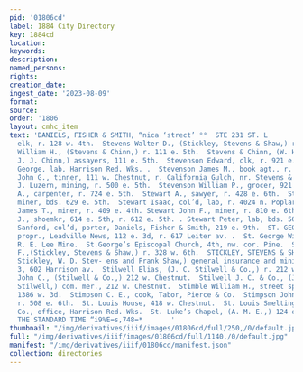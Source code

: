 ```yaml
---
pid: '01806cd'
label: 1884 City Directory
key: 1884cd
location: 
keywords: 
description: 
named_persons: 
rights: 
creation_date: 
ingest_date: '2023-08-09'
format: 
source: 
order: '1806'
layout: cmhc_item
text: 'DANIELS, FISHER & SMITH, “nica ‘strect’ °°  STE 231 ST. L        Stevens S.,
  elk, r. 128 w. 4th.  Stevens Walter D., (Stickley, Stevens & Shaw,) r. 133 e. 4th.  Stevens
  William H., (Stevens & Chinn,) r. 111 e. 5th.  Stevens & Chinn, (W. H. Stevens and
  J. J. Chinn,) assayers, 111 e. 5th.  Stevenson Edward, clk, r. 921 e. 7th.  Stevenson
  George, lab, Harrison Red. Wks. .  Stevenson James M., book agt., r. 110 w. 11th.  Stevenson
  John G., tinner, 111 w. Chestnut, r. California Gulch, nr. Stevens & Leiter Flume.  Stevenson
  J. Luzern, mining, r. 500 e. 5th.  Stevenson William P., grocer, 921 e. 7th.  Stewart
  A., carpenter, r. 724 e. 5th.  Stewart A., sawyer, r. 428 e. 6th.  Stewart Duncan,
  miner, bds. 629 e. 5th.  Stewart Isaac, col’d, lab, r. 4024 n. Poplar.  _-Stewart
  James T., miner, r. 409 e. 4th. Stewart John F., miner, r. 810 e. 6th. Stewart Martin
  J., shoemkr, 614 e. 5th, r. 612 e. 5th. . Stewart Peter, lab, bds. 507 w. Chestnut.  Steward
  Sanford, col’d, porter, Daniels, Fisher & Smith, 219 e. 9th.  ST. GEORGE CHRISTOPHER,
  propr., Leadville News, 112 e. 3d, r. 617 Leiter av. .  St. George William, engineer,
  R. E. Lee Mine.  St.George’s Episcopal Church, 4th, nw. cor. Pine.  Stickley Benjamin
  F.,(Stickley, Stevens & Shaw,) r. 328 w. 6th.  STICKLEY, STEVENS & SHAW, (B. F.
  Stickley, W. D. Stev- ens and Frank Shaw,) general insurance and mining agts., room
  3, 602 Harrison av.  Stilwell Elias, (J. C. Stilwell & Co.,) r. 212 w. Chestnut.  Stilwell
  John C., (Stilwell & Co.,) 212 w. Chestnut.  Stilwell J. C. & Co., (J. C. and E.
  Stilwell,) com. mer., 212 w. Chestnut.  Stimble William H., street sprinkler, r.
  1386 w. 3d.  Stimpson C. E., cook, Tabor, Pierce & Co.  Stimpson John H., lawyer,
  r. 508 e. 6th.  St. Louis House, 418 w. Chestnut.  St. Louis Smelting & Refining
  Co., office, Harrison Red. Wks.  St. Luke’s Chapel, (A. M. E.,) 124 e. 9th.  GET
  THE STANDARD TIME “i9%E=s,748=*       '
thumbnail: "/img/derivatives/iiif/images/01806cd/full/250,/0/default.jpg"
full: "/img/derivatives/iiif/images/01806cd/full/1140,/0/default.jpg"
manifest: "/img/derivatives/iiif/01806cd/manifest.json"
collection: directories
---
```

